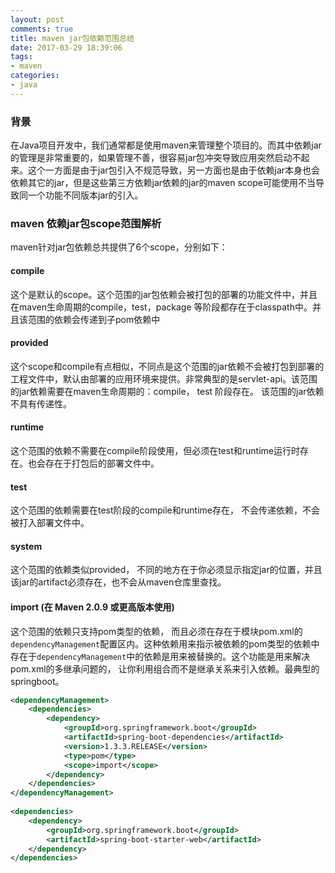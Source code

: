 ```yaml
---
layout: post
comments: true
title: maven jar包依赖范围总结
date: 2017-03-29 18:39:06
tags:
- maven
categories:
- java
---
```


### 背景

在Java项目开发中，我们通常都是使用maven来管理整个项目的。而其中依赖jar的管理是非常重要的，如果管理不善，很容易jar包冲突导致应用突然启动不起来。这个一方面是由于jar包引入不规范导致，另一方面也是由于依赖jar本身也会依赖其它的jar，但是这些第三方依赖jar依赖的jar的maven scope可能使用不当导致同一个功能不同版本jar的引入。

<!-- more -->

### maven 依赖jar包scope范围解析

maven针对jar包依赖总共提供了6个scope，分别如下：

#### compile

这个是默认的scope。这个范围的jar包依赖会被打包的部署的功能文件中，并且在maven生命周期的compile，test，package 等阶段都存在于classpath中。并且该范围的依赖会传递到子pom依赖中

#### provided

这个scope和compile有点相似，不同点是这个范围的jar依赖不会被打包到部署的工程文件中，默认由部署的应用环境来提供。非常典型的是servlet-api。该范围的jar依赖需要在maven生命周期的：compile， test 阶段存在。 该范围的jar依赖不具有传递性。

#### runtime

这个范围的依赖不需要在compile阶段使用，但必须在test和runtime运行时存在。也会存在于打包后的部署文件中。

#### test

这个范围的依赖需要在test阶段的compile和runtime存在， 不会传递依赖，不会被打入部署文件中。

#### system

这个范围的依赖类似provided， 不同的地方在于你必须显示指定jar的位置，并且该jar的artifact必须存在，也不会从maven仓库里查找。

#### import (在 Maven 2.0.9 或更高版本使用)

这个范围的依赖只支持pom类型的依赖， 而且必须在存在于模块pom.xml的`dependencyManagement`配置区内。这种依赖用来指示被依赖的pom类型的依赖中存在于`dependencyManagement`中的依赖是用来被替换的。这个功能是用来解决pom.xml的多继承问题的， 让你利用组合而不是继承关系来引入依赖。最典型的springboot。

```xml
<dependencyManagement>  
    <dependencies>  
        <dependency>  
            <groupId>org.springframework.boot</groupId>  
            <artifactId>spring-boot-dependencies</artifactId>  
            <version>1.3.3.RELEASE</version>  
            <type>pom</type>  
            <scope>import</scope>  
        </dependency>  
    </dependencies>  
</dependencyManagement>  
  
<dependencies>  
    <dependency>  
        <groupId>org.springframework.boot</groupId>  
        <artifactId>spring-boot-starter-web</artifactId>  
    </dependency>  
</dependencies>  
```







